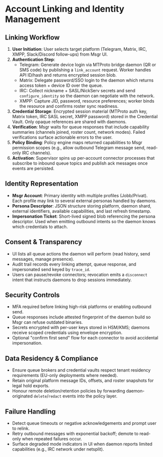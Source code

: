 # Account Linking and Identity Management

## Linking Workflow
1. **User Initiation**: User selects target platform (Telegram, Matrix, IRC, XMPP, Slack/Discord follow-ups) from Msgr UI.
2. **Authentication Step**:
   - Telegram: Generate device login via MTProto bridge daemon (QR or SMS code) by publishing a `link_account` request. Worker handles API ID/hash and returns encrypted session blob.
   - Matrix: Delegate password/SSO login to the daemon which returns access token + device ID over the queue.
   - IRC: Collect nickname + SASL/NickServ secrets and send `configure_identity` so the daemon can negotiate with the network.
   - XMPP: Capture JID, password, resource preferences; worker binds the resource and confirms roster sync readiness.
3. **Credential Storage**: Encrypted session material (MTProto auth key, Matrix token, IRC SASL secret, XMPP password) stored in the Credential Vault. Only opaque references are shared with daemons.
4. **Verification**: Msgr waits for queue responses that include capability summaries (channels joined, roster count, network modes). Failed verifications surface actionable errors to the user.
5. **Policy Binding**: Policy engine maps returned capabilities to Msgr permission scopes (e.g., allow outbound Telegram message send, read-only IRC channels).
6. **Activation**: Supervisor spins up per-account connector processes that subscribe to inbound queue topics and publish ack messages once events are persisted.

## Identity Representation
- **Msgr Account**: Primary identity with multiple profiles (Jobb/Privat). Each profile may link to several external personas handled by daemons.
- **Persona Descriptor**: JSON structure storing platform, daemon shard, external identifiers, available capabilities, and last refresh timestamp.
- **Impersonation Ticket**: Short-lived signed blob referencing the persona descriptor. Used when emitting outbound intents so the daemon knows which credentials to attach.

## Consent & Transparency
- UI lists all queue actions the daemon will perform (read history, send messages, manage presence).
- Audit trail records every linking attempt, queue response, and impersonated send keyed by `trace_id`.
- Users can pause/revoke connectors; revocation emits a `disconnect` intent that instructs daemons to drop sessions immediately.

## Security Controls
- MFA required before linking high-risk platforms or enabling outbound send.
- Queue responses include attested fingerprint of the daemon build so Msgr can refuse outdated binaries.
- Secrets encrypted with per-user keys stored in HSM/KMS; daemons receive scoped credentials using envelope encryption.
- Optional "confirm first send" flow for each connector to avoid accidental impersonation.

## Data Residency & Compliance
- Ensure queue brokers and credential vaults respect tenant residency requirements (EU-only deployments where needed).
- Retain original platform message IDs, offsets, and roster snapshots for legal hold exports.
- Honour remote deletion/retention policies by forwarding daemon-originated `delete`/`redact` events into the policy layer.

## Failure Handling
- Detect queue timeouts or negative acknowledgements and prompt user to relink.
- Retry outbound messages with exponential backoff; demote to read-only when repeated failures occur.
- Surface degraded mode indicators in UI when daemon reports limited capabilities (e.g., IRC network under netsplit).
